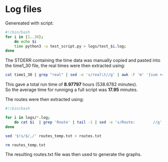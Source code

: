 # Log files

Genereated with script:

```bash
#!/bin/bash
for i in {1..30};
	do echo $i
	time python3 -u test_script.py > logs/test_$i.log;
done
```

The STDERR containing the time data was manually copied and pasted into the time1_30 file, the real times were then extracted using:

```bash
cat time1_30 | grep "real" | sed -e 's/real\t//g' | awk -F 'm' '{sum += $1*60 + $2} END { print sum/60/60 }'
```

This gave a total run time of **8.97797** hours (538.6782 minutes).  
So the average time for runnigng a full script was **17.95** minutes.



The routes were then extracted using:

```bash
#!/bin/bash

for i in logs/*.log;
	do cat $i  | grep 'Route' | tail -1 | sed -e 's/Route:        //g' >> routes_temp.txt;
done

sed '$!s/$/,/' routes_temp.txt > routes.txt

rm routes_temp.txt
```





The resulting routes.txt file was then used to generate the graphs.
